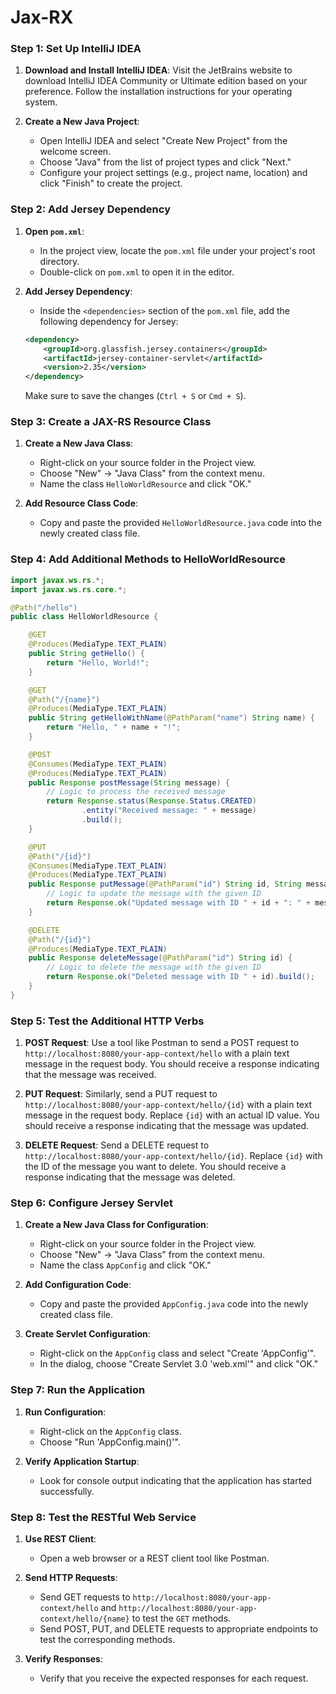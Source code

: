 # Jax-RX

### Step 1: Set Up IntelliJ IDEA
1. **Download and Install IntelliJ IDEA**: Visit the JetBrains website to download IntelliJ IDEA Community or Ultimate edition based on your preference. Follow the installation instructions for your operating system.

2. **Create a New Java Project**:
   - Open IntelliJ IDEA and select "Create New Project" from the welcome screen.
   - Choose "Java" from the list of project types and click "Next."
   - Configure your project settings (e.g., project name, location) and click "Finish" to create the project.

### Step 2: Add Jersey Dependency
1. **Open `pom.xml`**:
   - In the project view, locate the `pom.xml` file under your project's root directory.
   - Double-click on `pom.xml` to open it in the editor.

2. **Add Jersey Dependency**:
   - Inside the `<dependencies>` section of the `pom.xml` file, add the following dependency for Jersey:

   ```xml
   <dependency>
       <groupId>org.glassfish.jersey.containers</groupId>
       <artifactId>jersey-container-servlet</artifactId>
       <version>2.35</version>
   </dependency>
   ```

   Make sure to save the changes (`Ctrl + S` or `Cmd + S`).

### Step 3: Create a JAX-RS Resource Class
1. **Create a New Java Class**:
   - Right-click on your source folder in the Project view.
   - Choose "New" -> "Java Class" from the context menu.
   - Name the class `HelloWorldResource` and click "OK."

2. **Add Resource Class Code**:
   - Copy and paste the provided `HelloWorldResource.java` code into the newly created class file.

  
### Step 4: Add Additional Methods to HelloWorldResource

```java
import javax.ws.rs.*;
import javax.ws.rs.core.*;

@Path("/hello")
public class HelloWorldResource {

    @GET
    @Produces(MediaType.TEXT_PLAIN)
    public String getHello() {
        return "Hello, World!";
    }

    @GET
    @Path("/{name}")
    @Produces(MediaType.TEXT_PLAIN)
    public String getHelloWithName(@PathParam("name") String name) {
        return "Hello, " + name + "!";
    }

    @POST
    @Consumes(MediaType.TEXT_PLAIN)
    @Produces(MediaType.TEXT_PLAIN)
    public Response postMessage(String message) {
        // Logic to process the received message
        return Response.status(Response.Status.CREATED)
                .entity("Received message: " + message)
                .build();
    }

    @PUT
    @Path("/{id}")
    @Consumes(MediaType.TEXT_PLAIN)
    @Produces(MediaType.TEXT_PLAIN)
    public Response putMessage(@PathParam("id") String id, String message) {
        // Logic to update the message with the given ID
        return Response.ok("Updated message with ID " + id + ": " + message).build();
    }

    @DELETE
    @Path("/{id}")
    @Produces(MediaType.TEXT_PLAIN)
    public Response deleteMessage(@PathParam("id") String id) {
        // Logic to delete the message with the given ID
        return Response.ok("Deleted message with ID " + id).build();
    }
}
```

### Step 5: Test the Additional HTTP Verbs

1. **POST Request**: Use a tool like Postman to send a POST request to `http://localhost:8080/your-app-context/hello` with a plain text message in the request body. You should receive a response indicating that the message was received.

2. **PUT Request**: Similarly, send a PUT request to `http://localhost:8080/your-app-context/hello/{id}` with a plain text message in the request body. Replace `{id}` with an actual ID value. You should receive a response indicating that the message was updated.

3. **DELETE Request**: Send a DELETE request to `http://localhost:8080/your-app-context/hello/{id}`. Replace `{id}` with the ID of the message you want to delete. You should receive a response indicating that the message was deleted.

### Step 6: Configure Jersey Servlet
1. **Create a New Java Class for Configuration**:
   - Right-click on your source folder in the Project view.
   - Choose "New" -> "Java Class" from the context menu.
   - Name the class `AppConfig` and click "OK."

2. **Add Configuration Code**:
   - Copy and paste the provided `AppConfig.java` code into the newly created class file.

3. **Create Servlet Configuration**:
   - Right-click on the `AppConfig` class and select "Create 'AppConfig'".
   - In the dialog, choose "Create Servlet 3.0 'web.xml'" and click "OK."

### Step 7: Run the Application
1. **Run Configuration**:
   - Right-click on the `AppConfig` class.
   - Choose "Run 'AppConfig.main()'".

2. **Verify Application Startup**:
   - Look for console output indicating that the application has started successfully.

### Step 8: Test the RESTful Web Service
1. **Use REST Client**:
   - Open a web browser or a REST client tool like Postman.

2. **Send HTTP Requests**:
   - Send GET requests to `http://localhost:8080/your-app-context/hello` and `http://localhost:8080/your-app-context/hello/{name}` to test the `GET` methods.
   - Send POST, PUT, and DELETE requests to appropriate endpoints to test the corresponding methods.

3. **Verify Responses**:
   - Verify that you receive the expected responses for each request.


